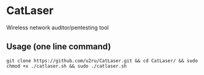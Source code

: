 # CatLaser
Wireless network auditor/pentesting tool

## Usage (one line command)
```
git clone https://github.com/u2ru/CatLaser.git && cd CatLaser/ && sudo chmod +x ./catlaser.sh && sudo ./catlaser.sh
```

